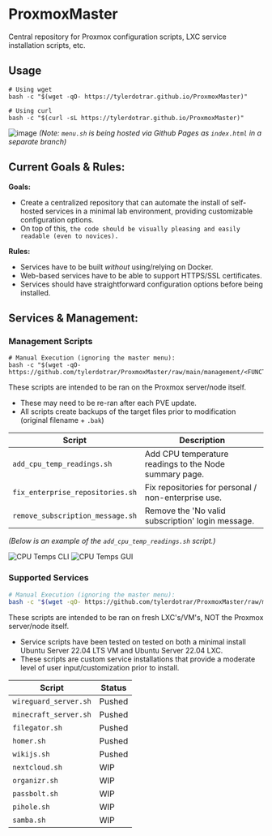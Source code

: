 # ProxmoxMaster
Central repository for Proxmox configuration scripts, LXC service installation scripts, etc.

## Usage

```shell
# Using wget
bash -c "$(wget -qO- https://tylerdotrar.github.io/ProxmoxMaster)"

# Using curl
bash -c "$(curl -sL https://tylerdotrar.github.io/ProxmoxMaster)"
```

![image](https://github.com/user-attachments/assets/a232df7e-63ab-4c20-9c8d-dffae335fca4)
_(Note: `menu.sh` is being hosted via Github Pages as `index.html` in a separate branch)_

## Current Goals & Rules:

**Goals:**
- Create a centralized repository that can automate the install of self-hosted services in a minimal lab environment, providing customizable configuration options.
- On top of this, ``the code should be visually pleasing and easily readable (even to novices).``

**Rules:**
- Services have to be built *without* using/relying on Docker.
- Web-based services have to be able to support HTTPS/SSL certificates.
- Services should have straightforward configuration options before being installed.

## Services & Management:

### Management Scripts

```
# Manual Execution (ignoring the master menu):
bash -c "$(wget -qO- https://github.com/tylerdotrar/ProxmoxMaster/raw/main/management/<FUNCTION_NAME>.sh)"
```

These scripts are intended to be ran on the Proxmox server/node itself.
- These may need to be re-ran after each PVE update.
- All scripts create backups of the target files prior to modification (original filename + `.bak`)

| Script | Description |
| --- | --- |
| ``add_cpu_temp_readings.sh`` | Add CPU temperature readings to the Node summary page. |
| ``fix_enterprise_repositories.sh`` | Fix repositories for personal / non-enterprise use. |
| ``remove_subscription_message.sh`` | Remove the 'No valid subscription' login message. |

_(Below is an example of the `add_cpu_temp_readings.sh` script.)_

![CPU Temps CLI](https://github.com/tylerdotrar/ProxmoxMaster/assets/69973771/5506d5d3-c704-4204-9117-c2d19abdc9d7)
![CPU Temps GUI](https://github.com/tylerdotrar/ProxmoxMaster/assets/69973771/173c0380-c81e-4579-8a12-0463e889010d)

### Supported Services

```bash
# Manual Execution (ignoring the master menu):
bash -c "$(wget -qO- https://github.com/tylerdotrar/ProxmoxMaster/raw/main/services/<SERVICE_NAME>.sh)"
```

These scripts are intended to be ran on fresh LXC's/VM's, NOT the Proxmox server/node itself.
- Service scripts have been tested on tested on both a minimal install Ubuntu Server 22.04 LTS VM and Ubuntu Server 22.04 LXC.
- These scripts are custom service installations that provide a moderate level of user input/customization prior to install.

| Script | Status |
| --- | --- |
| ``wireguard_server.sh`` | Pushed |
| ``minecraft_server.sh`` | Pushed |
| ``filegator.sh`` | Pushed |
| ``homer.sh`` | Pushed |
| ``wikijs.sh``| Pushed |
| ``nextcloud.sh`` | WIP |
| ``organizr.sh`` | WIP |
| ``passbolt.sh`` | WIP |
| ``pihole.sh`` | WIP |
| ``samba.sh`` | WIP |
